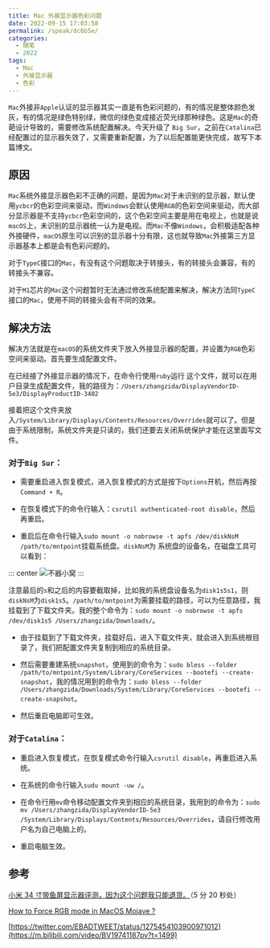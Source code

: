 ```yaml
---
title: Mac 外接显示器色彩问题
date: 2022-09-15 17:03:58
permalink: /speak/dc6b5e/
categories:
  - 随笔
  - 2022
tags:
  - Mac
  - 外接显示器
  - 色彩
---
```


`Mac`外接非`Apple`认证的显示器其实一直是有色彩问题的，有的情况是整体颜色发灰，有的情况是绿色特别绿，微信的绿色变成接近荧光绿那种绿色。这是`Mac`的奇葩设计导致的，需要修改系统配置解决。今天升级了 `Big Sur`，之前在`Catalina`已经配置过的显示器失效了，又需要重新配置，为了以后配置能更快完成，故写下本篇博文。

<!-- more -->

<InArticleAdsense
    data-ad-client="ca-pub-1725717718088510"
    data-ad-slot="7426219401">
</InArticleAdsense>

## 原因

`Mac`系统外接显示器色彩不正确的问题，是因为`Mac`对于未识别的显示器，默认使用`ycbcr`的色彩空间来驱动，而`Windows`会默认使用`RGB`的色彩空间来驱动，而大部分显示器是不支持`ycbcr`色彩空间的，这个色彩空间主要是用在电视上，也就是说`macOS`上，未识别的显示器统一认为是电视。而`Mac`不像`Windows`，会积极适配各种外接硬件，`macOS`原生可以识别的显示器十分有限，这也就导致`Mac`外接第三方显示器基本上都是会有色彩问题的。

对于`TypeC`接口的`Mac`，有没有这个问题取决于转接头，有的转接头会兼容，有的转接头不兼容。

对于`M1`芯片的`Mac`这个问题暂时无法通过修改系统配置来解决，解决方法同`TypeC`接口的`Mac`，使用不同的转接头会有不同的效果。

## 解决方法

解决方法就是在`macOS`的系统文件夹下放入外接显示器的配置，并设置为`RGB`色彩空间来驱动。首先要生成配置文件。

在已经接了外接显示器的情况下，在命令行使用`ruby`运行 这个文件，就可以在用户目录生成配置文件，我的路径为：`/Users/zhangzida/DisplayVendorID-5e3/DisplayProductID-3402`

接着把这个文件夹放入`/System/Library/Displays/Contents/Resources/Overrides`就可以了。但是由于系统限制，系统文件夹是只读的，我们还要去关闭系统保护才能在这里面写文件。

### 对于`Big Sur`：

- 需要重启进入恢复模式，进入恢复模式的方式是按下`Options`开机，然后再按`Command + R`。

- 在恢复模式下的命令行输入：`csrutil authenticated-root disable`，然后再重启。

- 重启后在命令行输入`sudo mount -o nobrowse -t apfs /dev/diskNsM /path/to/mntpoint`挂载系统盘。`diskNsM`为 系统盘的设备名，在磁盘工具可以看到：

::: center
![不器小窝](https://cdn.staticaly.com/gh/xingcxb/blog_img@blog1/%E9%9A%8F%E7%AC%94/1605265351257.png)
:::

注意最后的`s`和之后的内容要截取掉，比如我的系统盘设备名为`disk1s5s1`，则`diskNsM`为`disk1s5`。`/path/to/mntpoint`为需要挂载的路径，可以为任意路径，我挂载到了下载文件夹。我的整个命令为：`sudo mount -o nobrowse -t apfs /dev/disk1s5 /Users/zhangzida/Downloads/`。

- 由于挂载到了下载文件夹，挂载好后，进入下载文件夹，就会进入到系统根目录了，我们把配置文件夹复制到相应的系统目录。

- 然后需要重建系统`snapshot`，使用到的命令为：`sudo bless --folder /path/to/mntpoint/System/Library/CoreServices --bootefi --create-snapshot`，我的情况用到的命令为：`sudo bless --folder /Users/zhangzida/Downloads/System/Library/CoreServices --bootefi --create-snapshot`。

- 然后重启电脑即可生效。

### 对于`Catalina`：

- 重启进入恢复模式，在恢复模式命令行输入`csrutil disable`，再重启进入系统。

- 在系统的命令行输入`sudu mount -uw /`。

- 在命令行用`mv`命令移动配置文件夹到相应的系统目录，我用到的命令为：`sudo mv /Users/zhangzida/DisplayVendorID-5e3 /System/Library/Displays/Contents/Resources/Overrides`，请自行修改用户名为自己电脑上的。

- 重启电脑生效。

## 参考

[小米 34 寸带鱼屏显示器评测，因为这个问题我只能退货。](https://m.bilibili.com/video/BV19741187pv?t=1499)（5 分 20 秒处）

[How to Force RGB mode in MacOS Mojave ?](https://m.bilibili.com/video/BV19741187pv?t=1499)

[https://twitter.com/EBADTWEET/status/1275454103900971012](https://m.bilibili.com/video/BV19741187pv?t=1499)
